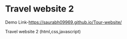 # Travel website 2

Demo Link-https://saurabh09969.github.io/Tour-website/

 Travel website 2 (html,css,javascript)
